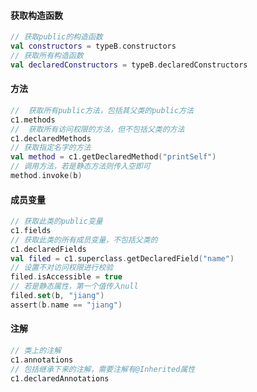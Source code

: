 #### 获取构造函数

```kotlin
// 获取public的构造函数
val constructors = typeB.constructors
// 获取所有构造函数
val declaredConstructors = typeB.declaredConstructors
```

 

#### 方法

```kotlin
//  获取所有public方法，包括其父类的public方法
c1.methods
//  获取所有访问权限的方法，但不包括父类的方法
c1.declaredMethods
// 获取指定名字的方法
val method = c1.getDeclaredMethod("printSelf")
// 调用方法，若是静态方法则传入空即可
method.invoke(b)
```



#### 成员变量

```kotlin
// 获取此类的public变量
c1.fields
// 获取此类的所有成员变量，不包括父类的
c1.declaredFields
val filed = c1.superclass.getDeclaredField("name")
// 设置不对访问权限进行校验
filed.isAccessible = true
// 若是静态属性，第一个值传入null
filed.set(b, "jiang")
assert(b.name == "jiang")
```



#### 注解

```kotlin
// 类上的注解
c1.annotations
// 包括继承下来的注解，需要注解有@Inherited属性
c1.declaredAnnotations
```

